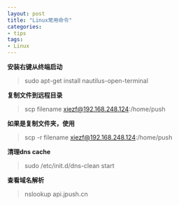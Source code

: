 ```yaml
---
layout: post
title: "Linux常用命令"
categories:
- tips
tags:
- Linux 
---
```


**安装右键从终端启动**
> sudo apt-get install nautilus-open-terminal

**复制文件到远程目录**
> scp filename  xiezf@192.168.248.124:/home/push


**如果是复制文件夹，使用**
> scp -r filename  xiezf@192.168.248.124:/home/push

**清理dns cache**
> sudo /etc/init.d/dns-clean start 

**查看域名解析**
> nslookup  api.jpush.cn